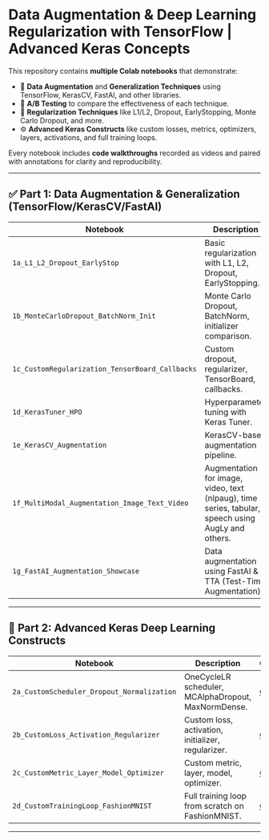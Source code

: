 # Data Augmentation & Deep Learning Regularization with TensorFlow | Advanced Keras Concepts

This repository contains **multiple Colab notebooks** that demonstrate:

- 🌱 **Data Augmentation** and **Generalization Techniques** using TensorFlow, KerasCV, FastAI, and other libraries.
- 🧪 **A/B Testing** to compare the effectiveness of each technique.
- 🔐 **Regularization Techniques** like L1/L2, Dropout, EarlyStopping, Monte Carlo Dropout, and more.
- ⚙️ **Advanced Keras Constructs** like custom losses, metrics, optimizers, layers, activations, and full training loops.

Every notebook includes **code walkthroughs** recorded as videos and paired with annotations for clarity and reproducibility.


---

## ✅ Part 1: Data Augmentation & Generalization (TensorFlow/KerasCV/FastAI)

| Notebook | Description | Colab | Video |
|----------|-------------|-------|--------|
| `1a_L1_L2_Dropout_EarlyStop` | Basic regularization with L1, L2, Dropout, EarlyStopping. | [Open](#) | [Watch](#) |
| `1b_MonteCarloDropout_BatchNorm_Init` | Monte Carlo Dropout, BatchNorm, initializer comparison. | [Open](#) | [Watch](#) |
| `1c_CustomRegularization_TensorBoard_Callbacks` | Custom dropout, regularizer, TensorBoard, callbacks. | [Open](#) | [Watch](#) |
| `1d_KerasTuner_HPO` | Hyperparameter tuning with Keras Tuner. | [Open](#) | [Watch](#) |
| `1e_KerasCV_Augmentation` | KerasCV-based augmentation pipeline. | [Open](#) | [Watch](#) |
| `1f_MultiModal_Augmentation_Image_Text_Video` | Augmentation for image, video, text (nlpaug), time series, tabular, speech using AugLy and others. | [Open](#) | [Watch](#) |
| `1g_FastAI_Augmentation_Showcase` | Data augmentation using FastAI & TTA (Test-Time Augmentation). | [Open](#) | [Watch](#) |

---

## 🧠 Part 2: Advanced Keras Deep Learning Constructs

| Notebook | Description | Colab | Video |
|----------|-------------|-------|--------|
| `2a_CustomScheduler_Dropout_Normalization` | OneCycleLR scheduler, MCAlphaDropout, MaxNormDense. | [Open](#) | [Watch](#) |
| `2b_CustomLoss_Activation_Regularizer` | Custom loss, activation, initializer, regularizer. | [Open](#) | [Watch](#) |
| `2c_CustomMetric_Layer_Model_Optimizer` | Custom metric, layer, model, optimizer. | [Open](#) | [Watch](#) |
| `2d_CustomTrainingLoop_FashionMNIST` | Full training loop from scratch on FashionMNIST. | [Open](#) | [Watch](#) |

---
